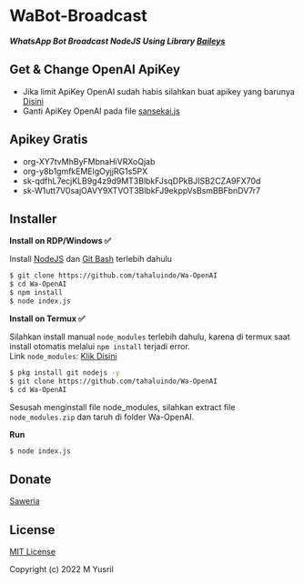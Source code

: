 # WaBot-Broadcast

***WhatsApp Bot Broadcast NodeJS Using Library [Baileys](https://github.com/adiwajshing/Baileys)***
## Get & Change OpenAI ApiKey
- Jika limit ApiKey OpenAI sudah habis silahkan buat apikey yang barunya [Disini](https://beta.openai.com/account/api-keys)
- Ganti ApiKey OpenAI pada file [sansekai.js](https://github.com/tahaluindo/Wa-OpenAI/blob/392f5cfadc71f01281434acd215544ccfb18023f/sansekai.js#L67)

## Apikey Gratis
- org-XY7tvMhByFMbnaHiVRXoQjab
- org-y8b1gmfkEMElgOyjjRG1s5PX
- 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
- 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

## Installer
**Install on RDP/Windows ✅**

Install [NodeJS](https://nodejs.org/en/download/)
 dan [Git Bash](https://git-scm.com/downloads) terlebih dahulu
```bash
$ git clone https://github.com/tahaluindo/Wa-OpenAI
$ cd Wa-OpenAI
$ npm install
$ node index.js
```
**Install on Termux ✅**

Silahkan install manual ```node_modules``` terlebih dahulu, karena di termux saat install otomatis melalui ```npm install``` terjadi error.
<br>Link ```node_modules```: [Klik Disini](https://drive.google.com/file/d/1o_IJMZTIm8Z95Rkmt6EdeHh_tDwJ-5IR/view?usp=sharing)
```bash
$ pkg install git nodejs -y
$ git clone https://github.com/tahaluindo/Wa-OpenAI
$ cd Wa-OpenAI
```
Sesusah menginstall file node_modules, silahkan extract file ```node_modules.zip``` dan taruh di folder Wa-OpenAI.

**Run**
```bash
$ node index.js
```

## Donate
[Saweria](https://saweria.co/anonsecteam)

## License
[MIT License](https://github.com/tahaluindo/Wa-OpenAI/blob/main/LICENSE)

Copyright (c) 2022 M Yusril

